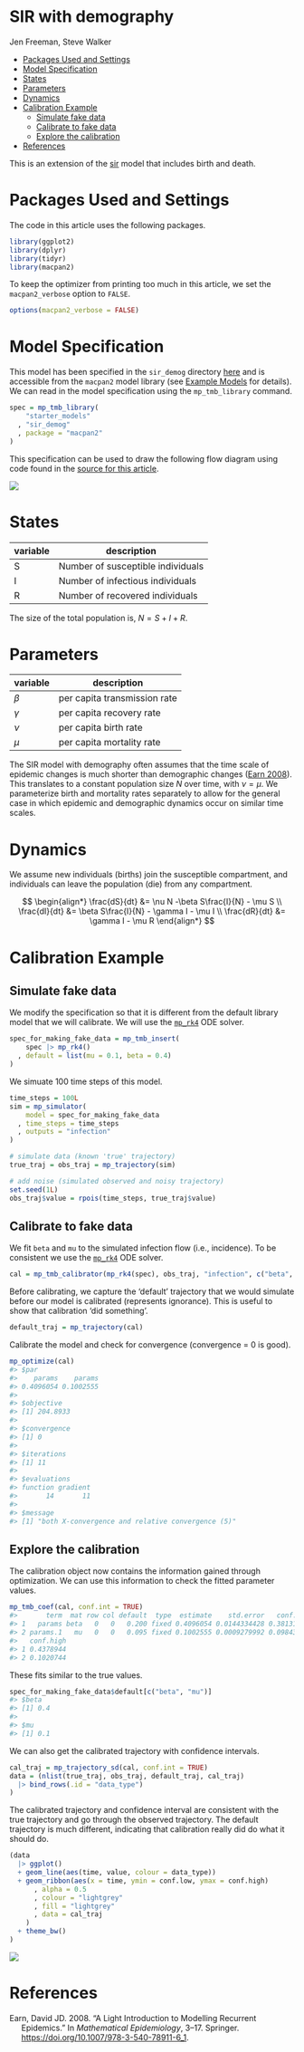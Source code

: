 SIR with demography
================
Jen Freeman, Steve Walker

-   <a href="#packages-used-and-settings"
    id="toc-packages-used-and-settings">Packages Used and Settings</a>
-   <a href="#model-specification" id="toc-model-specification">Model
    Specification</a>
-   <a href="#states" id="toc-states">States</a>
-   <a href="#parameters" id="toc-parameters">Parameters</a>
-   <a href="#dynamics" id="toc-dynamics">Dynamics</a>
-   <a href="#calibration-example" id="toc-calibration-example">Calibration
    Example</a>
    -   <a href="#simulate-fake-data" id="toc-simulate-fake-data">Simulate fake
        data</a>
    -   <a href="#calibrate-to-fake-data"
        id="toc-calibrate-to-fake-data">Calibrate to fake data</a>
    -   <a href="#explore-the-calibration"
        id="toc-explore-the-calibration">Explore the calibration</a>
-   <a href="#references" id="toc-references">References</a>

This is an extension of the
[sir](https://github.com/canmod/macpan2/tree/main/inst/starter_models/sir)
model that includes birth and death.

# Packages Used and Settings

The code in this article uses the following packages.

``` r
library(ggplot2)
library(dplyr)
library(tidyr)
library(macpan2)
```

To keep the optimizer from printing too much in this article, we set the
`macpan2_verbose` option to `FALSE`.

``` r
options(macpan2_verbose = FALSE)
```

# Model Specification

This model has been specified in the `sir_demog` directory
[here](https://github.com/canmod/macpan2/blob/main/inst/starter_models/sir_demog/tmb.R)
and is accessible from the `macpan2` model library (see [Example
Models](https://canmod.github.io/macpan2/articles/example_models.html)
for details). We can read in the model specification using the
`mp_tmb_library` command.

``` r
spec = mp_tmb_library(
    "starter_models"
  , "sir_demog"
  , package = "macpan2"
)
```

This specification can be used to draw the following flow diagram using
code found in the [source for this
article](https://github.com/canmod/macpan2/blob/main/inst/starter_models/sir_demog/README.Rmd).

![](./figures/diagram-1.png)<!-- -->

# States

| variable | description                       |
|----------|-----------------------------------|
| S        | Number of susceptible individuals |
| I        | Number of infectious individuals  |
| R        | Number of recovered individuals   |

The size of the total population is, $N = S + I + R$.

# Parameters

| variable | description                  |
|----------|------------------------------|
| $\beta$  | per capita transmission rate |
| $\gamma$ | per capita recovery rate     |
| $\nu$    | per capita birth rate        |
| $\mu$    | per capita mortality rate    |

The SIR model with demography often assumes that the time scale of
epidemic changes is much shorter than demographic changes ([Earn
2008](#ref-earn2008light)). This translates to a constant population
size $N$ over time, with $\nu = \mu$. We parameterize birth and
mortality rates separately to allow for the general case in which
epidemic and demographic dynamics occur on similar time scales.

# Dynamics

We assume new individuals (births) join the susceptible compartment, and
individuals can leave the population (die) from any compartment.

$$
\begin{align*}
\frac{dS}{dt} &= \nu N -\beta S\frac{I}{N} - \mu S \\
\frac{dI}{dt} &= \beta S\frac{I}{N} - \gamma I - \mu I \\
\frac{dR}{dt} &= \gamma I - \mu R
\end{align*}
$$

# Calibration Example

## Simulate fake data

We modify the specification so that it is different from the default
library model that we will calibrate. We will use the
[`mp_rk4`](https://canmod.github.io/macpan2/reference/mp_euler.html) ODE
solver.

``` r
spec_for_making_fake_data = mp_tmb_insert(
    spec |> mp_rk4()
  , default = list(mu = 0.1, beta = 0.4)
)
```

We simuate 100 time steps of this model.

``` r
time_steps = 100L
sim = mp_simulator(  
    model = spec_for_making_fake_data
  , time_steps = time_steps
  , outputs = "infection"
)

# simulate data (known 'true' trajectory)
true_traj = obs_traj = mp_trajectory(sim)

# add noise (simulated observed and noisy trajectory)
set.seed(1L)
obs_traj$value = rpois(time_steps, true_traj$value)
```

## Calibrate to fake data

We fit `beta` and `mu` to the simulated infection flow (i.e.,
incidence). To be consistent we use the
[`mp_rk4`](https://canmod.github.io/macpan2/reference/mp_euler.html) ODE
solver.

``` r
cal = mp_tmb_calibrator(mp_rk4(spec), obs_traj, "infection", c("beta", "mu"))
```

Before calibrating, we capture the ‘default’ trajectory that we would
simulate before our model is calibrated (represents ignorance). This is
useful to show that calibration ‘did something’.

``` r
default_traj = mp_trajectory(cal)
```

Calibrate the model and check for convergence (convergence = 0 is good).

``` r
mp_optimize(cal)
#> $par
#>    params    params 
#> 0.4096054 0.1002555 
#> 
#> $objective
#> [1] 204.8933
#> 
#> $convergence
#> [1] 0
#> 
#> $iterations
#> [1] 11
#> 
#> $evaluations
#> function gradient 
#>       14       11 
#> 
#> $message
#> [1] "both X-convergence and relative convergence (5)"
```

## Explore the calibration

The calibration object now contains the information gained through
optimization. We can use this information to check the fitted parameter
values.

``` r
mp_tmb_coef(cal, conf.int = TRUE)
#>       term  mat row col default  type  estimate    std.error   conf.low
#> 1   params beta   0   0   0.200 fixed 0.4096054 0.0144334428 0.38131633
#> 2 params.1   mu   0   0   0.095 fixed 0.1002555 0.0009279992 0.09843669
#>   conf.high
#> 1 0.4378944
#> 2 0.1020744
```

These fits similar to the true values.

``` r
spec_for_making_fake_data$default[c("beta", "mu")]
#> $beta
#> [1] 0.4
#> 
#> $mu
#> [1] 0.1
```

We can also get the calibrated trajectory with confidence intervals.

``` r
cal_traj = mp_trajectory_sd(cal, conf.int = TRUE) 
data = (nlist(true_traj, obs_traj, default_traj, cal_traj)
  |> bind_rows(.id = "data_type")
)
```

The calibrated trajectory and confidence interval are consistent with
the true trajectory and go through the observed trajectory. The default
trajectory is much different, indicating that calibration really did do
what it should do.

``` r
(data
  |> ggplot()
  + geom_line(aes(time, value, colour = data_type))
  + geom_ribbon(aes(x = time, ymin = conf.low, ymax = conf.high)
      , alpha = 0.5
      , colour = "lightgrey"
      , fill = "lightgrey"
      , data = cal_traj
    ) 
  + theme_bw()
)
```

![](./figures/plot_fit-1.png)<!-- -->

# References

<div id="refs" class="references csl-bib-body hanging-indent">

<div id="ref-earn2008light" class="csl-entry">

Earn, David JD. 2008. “A Light Introduction to Modelling Recurrent
Epidemics.” In *Mathematical Epidemiology*, 3–17. Springer.
<https://doi.org/10.1007/978-3-540-78911-6_1>.

</div>

</div>

